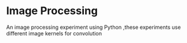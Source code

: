 # Image Processing
An image processing experiment using Python
,these experiments use different image kernels for convolution
